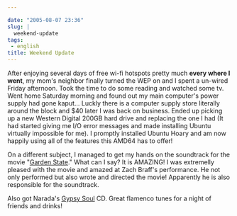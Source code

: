 ```yaml
---

date: "2005-08-07 23:36"
slug: |
  weekend-update
tags:
 - english
title: Weekend Update
---
```


After enjoying several days of free wi-fi hotspots pretty much **every
where I went**, my mom's neighbor finally turned the WEP on and I spent
a un-wired Friday afternoon. Took the time to do some reading and
watched some tv. Went home Saturday morning and found out my main
computer's power supply had gone kaput... Luckly there is a computer
supply store literally around the block and \$40 later I was back on
business. Ended up picking up a new Western Digital 200GB hard drive and
replacing the one I had (It had started giving me I/O error messages and
made installing Ubuntu virtually impossible for me). I promptly
installed Ubuntu Hoary and am now happily using all of the features this
AMD64 has to offer!

On a different subject, I managed to get my hands on the soundtrack for
the movie "[Garden State](http://www.imdb.com/title/tt0333766/)." What
can I say? It is AMAZING! I was extremelly pleased with the movie and
amazed at Zach Braff's performance. He not only performed but also wrote
and directed the movie! Apparently he is also responsible for the
soundtrack.

Also got Narada's [Gypsy
Soul](http://www.amazon.com/exec/obidos/tg/detail/-/B000006FCQ/102-3281810-6121732?v=glance)
CD. Great flamenco tunes for a night of friends and drinks!
